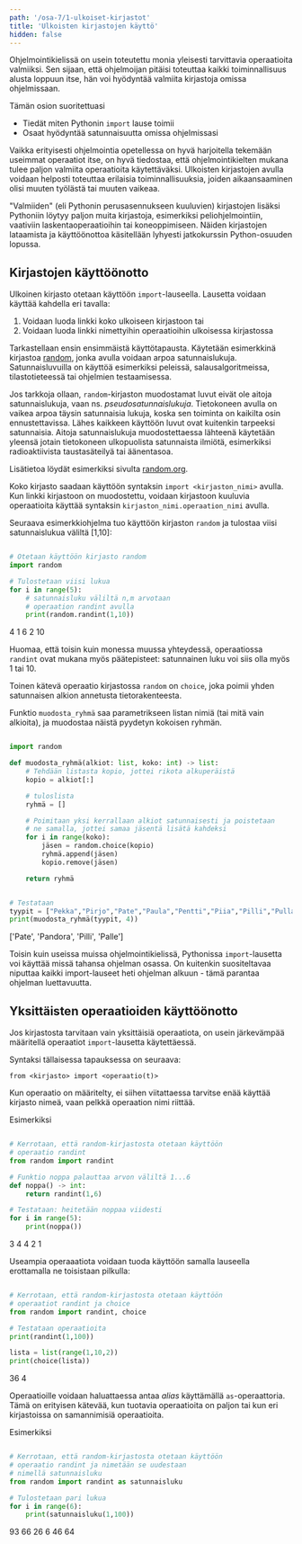 ```yaml
---
path: '/osa-7/1-ulkoiset-kirjastot'
title: 'Ulkoisten kirjastojen käyttö'
hidden: false
---
```


<text-box variant='learningObjectives' name='Oppimistavoitteet'>

Ohjelmointikielissä on usein toteutettu monia yleisesti tarvittavia operaatioita valmiiksi. Sen sijaan, että ohjelmoijan pitäisi toteuttaa kaikki toiminnallisuus alusta loppuun itse, hän voi hyödyntää valmiita kirjastoja omissa ohjelmissaan.

Tämän osion suoritettuasi

- Tiedät miten Pythonin `import` lause toimii
- Osaat hyödyntää satunnaisuutta omissa ohjelmissasi

</text-box>

Vaikka erityisesti ohjelmointia opetellessa on hyvä harjoitella tekemään useimmat operaatiot itse, on hyvä tiedostaa, että ohjelmointikielten mukana tulee paljon valmiita operaatioita käytettäväksi. Ulkoisten kirjastojen avulla voidaan helposti toteuttaa erilaisia toiminnallisuuksia, joiden aikaansaaminen olisi muuten työlästä tai muuten vaikeaa.

"Valmiiden" (eli Pythonin perusasennukseen kuuluvien) kirjastojen lisäksi Pythoniin löytyy paljon muita kirjastoja, esimerkiksi peliohjelmointiin, vaativiin laskentaoperaatioihin tai koneoppimiseen. Näiden kirjastojen lataamista ja käyttöönottoa käsitellään lyhyesti jatkokurssin Python-osuuden lopussa.

## Kirjastojen käyttöönotto

Ulkoinen kirjasto otetaan käyttöön `import`-lauseella. Lausetta voidaan käyttää kahdella eri tavalla:

1. Voidaan luoda linkki koko ulkoiseen kirjastoon tai
2. Voidaan luoda linkki nimettyihin operaatioihin ulkoisessa kirjastossa

Tarkastellaan ensin ensimmäistä käyttötapausta. Käytetään esimerkkinä kirjastoa [random](https://docs.python.org/3/library/random.html?highlight=random#module-random), jonka avulla voidaan arpoa satunnaislukuja. Satunnaisluvuilla on käyttöä esimerkiksi peleissä, salausalgoritmeissa, tilastotieteessä tai ohjelmien testaamisessa.

<text-box variant="info">

Jos tarkkoja ollaan, `random`-kirjaston muodostamat luvut eivät ole aitoja satunnaislukuja, vaan ns. _pseudosatunnaislukuja_. Tietokoneen avulla on vaikea arpoa täysin satunnaisia lukuja, koska sen toiminta on kaikilta osin ennustettavissa. Lähes kaikkeen käyttöön luvut ovat kuitenkin tarpeeksi satunnaisia. Aitoja satunnaislukuja muodostettaessa lähteenä käytetään yleensä jotain tietokoneen ulkopuolista satunnaista ilmiötä, esimerkiksi radioaktiivista taustasäteilyä tai äänentasoa.

Lisätietoa löydät esimerkiksi sivulta <a href="https://www.random.org/randomness/">random.org</a>.

</text-box>

Koko kirjasto saadaan käyttöön syntaksin `import <kirjaston_nimi>` avulla. Kun linkki kirjastoon on muodostettu, voidaan kirjastoon kuuluvia operaatioita käyttää syntaksin `kirjaston_nimi.operaation_nimi` avulla.

Seuraava esimerkkiohjelma tuo käyttöön kirjaston `random` ja tulostaa viisi satunnaislukua väliltä [1,10]:

```python

# Otetaan käyttöön kirjasto random
import random

# Tulostetaan viisi lukua
for i in range(5):
    # satunnaisluku väliltä n,m arvotaan
    # operaation randint avulla
    print(random.randint(1,10))

```

<sample-output>

4
1
6
2
10

</sample-output>

Huomaa, että toisin kuin monessa muussa yhteydessä, operaatiossa `randint` ovat mukana myös päätepisteet: satunnainen luku voi siis olla myös 1 tai 10.

Toinen kätevä operaatio kirjastossa `random` on `choice`, joka poimii yhden satunnaisen alkion annetusta tietorakenteesta.

Funktio `muodosta_ryhmä` saa parametrikseen listan nimiä (tai mitä vain alkioita), ja muodostaa näistä pyydetyn kokoisen ryhmän.

```python

import random

def muodosta_ryhmä(alkiot: list, koko: int) -> list:
    # Tehdään listasta kopio, jottei rikota alkuperäistä
    kopio = alkiot[:]

    # tuloslista
    ryhmä = []

    # Poimitaan yksi kerrallaan alkiot satunnaisesti ja poistetaan
    # ne samalla, jottei samaa jäsentä lisätä kahdeksi
    for i in range(koko):
        jäsen = random.choice(kopio)
        ryhmä.append(jäsen)
        kopio.remove(jäsen)

    return ryhmä


# Testataan
tyypit = ["Pekka","Pirjo","Pate","Paula","Pentti","Piia","Pilli","Pulla","Palle","Pandora"]
print(muodosta_ryhmä(tyypit, 4))

```

<sample-output>

['Pate', 'Pandora', 'Pilli', 'Palle']

</sample-output>

<text-box variant="info">

Toisin kuin useissa muissa ohjelmointikielissä, Pythonissa `import`-lausetta voi käyttää missä tahansa ohjelman osassa. On kuitenkin suositeltavaa niputtaa kaikki import-lauseet heti ohjelman alkuun - tämä parantaa ohjelman luettavuutta.

</text-box>

## Yksittäisten operaatioiden käyttöönotto

Jos kirjastosta tarvitaan vain yksittäisiä operaatiota, on usein järkevämpää määritellä operaatiot `import`-lausetta käytettäessä.

Syntaksi tällaisessa tapauksessa on seuraava:

`from <kirjasto> import <operaatio(t)>`

Kun operaatio on määritelty, ei siihen viitattaessa tarvitse enää käyttää kirjasto nimeä, vaan pelkkä operaation nimi riittää.

Esimerkiksi

```python

# Kerrotaan, että random-kirjastosta otetaan käyttöön
# operaatio randint
from random import randint

# Funktio noppa palauttaa arvon väliltä 1...6
def noppa() -> int:
    return randint(1,6)

# Testataan: heitetään noppaa viidesti
for i in range(5):
    print(noppa())

```

<sample-output>

3
4
4
2
1

</sample-output>

Useampia operaaatiota voidaan tuoda käyttöön samalla lauseella erottamalla ne toisistaan pilkulla:

```python

# Kerrotaan, että random-kirjastosta otetaan käyttöön
# operaatiot randint ja choice
from random import randint, choice

# Testataan operaatioita
print(randint(1,100))

lista = list(range(1,10,2))
print(choice(lista))

```

<sample-output>

36
4

</sample-output>

Operaatioille voidaan haluattaessa antaa _alias_ käyttämällä `as`-operaattoria. Tämä on erityisen kätevää, kun tuotavia operaatioita on paljon tai kun eri kirjastoissa on samannimisiä operaatioita.

Esimerkiksi

```python

# Kerrotaan, että random-kirjastosta otetaan käyttöön
# operaatio randint ja nimetään se uudestaan
# nimellä satunnaisluku
from random import randint as satunnaisluku

# Tulostetaan pari lukua
for i in range(6):
    print(satunnaisluku(1,100))

```

<sample-output>

93
66
26
6
46
64

</sample-output>

